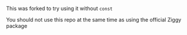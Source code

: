 This was forked to try using it without `const`

You should not use this repo at the same time as using the official Ziggy package
